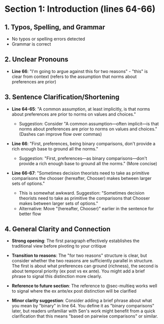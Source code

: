 # Section 1: Introduction (lines 64-66)

## 1. Typos, Spelling, and Grammar
- No typos or spelling errors detected
- Grammar is correct

## 2. Unclear Pronouns
- **Line 66**: "I'm going to argue against this for two reasons" - "this" is clear from context (refers to the assumption that norms about preferences are prior)

## 3. Sentence Clarification/Shortening
- **Line 64-65**: "A common assumption, at least implicitly, is that norms about preferences are prior to norms on values and choices."
  - Suggestion: Consider "A common assumption—often implicit—is that norms about preferences are prior to norms on values and choices." (Dashes can improve flow over commas)

- **Line 66**: "First, preferences, being binary comparisons, don't provide a rich enough base to ground all the norms."
  - Suggestion: "First, preferences—as binary comparisons—don't provide a rich enough base to ground all the norms." (More concise)

- **Line 66-67**: "Sometimes decision theorists need to take as primitive comparisons the chooser (hereafter, Chooser) makes between larger sets of options."
  - This is somewhat awkward. Suggestion: "Sometimes decision theorists need to take as primitive the comparisons that Chooser makes between larger sets of options." 
  - Alternative: Move "(hereafter, Chooser)" earlier in the sentence for better flow

## 4. General Clarity and Connection
- **Strong opening**: The first paragraph effectively establishes the traditional view before pivoting to your critique

- **Transition to reasons**: The "for two reasons" structure is clear, but consider whether the two reasons are sufficiently parallel in structure. The first is about what preferences can ground (richness), the second is about temporal priority (ex post vs ex ante). You might add a brief phrase to signal this distinction more clearly.

- **Reference to future section**: The reference to @sec-multieq works well to signal where the ex ante/ex post distinction will be clarified

- **Minor clarity suggestion**: Consider adding a brief phrase about what you mean by "binary" in line 64. You define it as "binary comparisons" later, but readers unfamiliar with Sen's work might benefit from a quick clarification that this means "based on pairwise comparisons" or similar.
